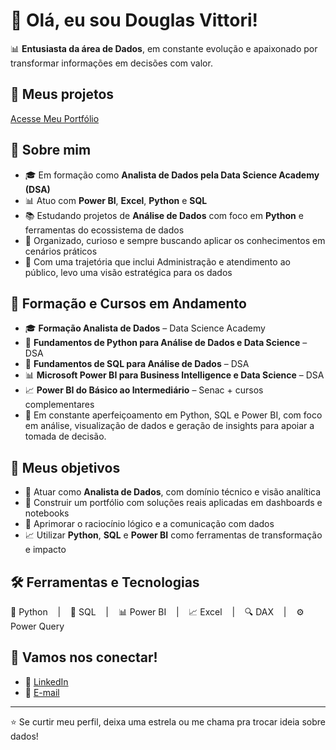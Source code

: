 # 👋 Olá, eu sou Douglas Vittori!

📊 **Entusiasta da área de Dados**, em constante evolução e apaixonado por transformar informações em decisões com valor.

## 📂 Meus projetos 

[Acesse Meu Portfólio](https://app.powerbi.com/view?r=eyJrIjoiZDZhNDc0ZmItMTM5My00Y2I5LTgwYzUtZDcyMjk2ZTY1OWYzIiwidCI6ImUyYmViMmFiLTliZjctNDYyZC1hZDMxLWE3NjJkMmNkZGVhNiJ9)

## 🧠 Sobre mim

- 🎓 Em formação como **Analista de Dados pela Data Science Academy (DSA)**
- 📊 Atuo com **Power BI**, **Excel**, **Python** e **SQL**
- 📚 Estudando projetos de **Análise de Dados** com foco em **Python** e ferramentas do ecossistema de dados
- 🧠 Organizado, curioso e sempre buscando aplicar os conhecimentos em cenários práticos
- 🧰 Com uma trajetória que inclui Administração e atendimento ao público, levo uma visão estratégica para os dados

## 💼 Formação e Cursos em Andamento

- 🎓 **Formação Analista de Dados** – Data Science Academy  
- 🐍 **Fundamentos de Python para Análise de Dados e Data Science** – DSA  
- 💾 **Fundamentos de SQL para Análise de Dados** – DSA  
- 📊 **Microsoft Power BI para Business Intelligence e Data Science** – DSA  
- 📈 **Power BI do Básico ao Intermediário** – Senac + cursos complementares  
- 🧠 Em constante aperfeiçoamento em Python, SQL e Power BI, com foco em análise, visualização de dados e geração de insights para apoiar a tomada de decisão.

## 🚀 Meus objetivos

- 📌 Atuar como **Analista de Dados**, com domínio técnico e visão analítica
- 📂 Construir um portfólio com soluções reais aplicadas em dashboards e notebooks
- 🧩 Aprimorar o raciocínio lógico e a comunicação com dados
- 📈 Utilizar **Python**, **SQL** e **Power BI** como ferramentas de transformação e impacto

## 🛠️ Ferramentas e Tecnologias

<div style="display: flex; gap: 10px; flex-wrap: wrap;">
  🐍 Python &nbsp;&nbsp; | &nbsp;&nbsp;
  💾 SQL &nbsp;&nbsp; | &nbsp;&nbsp;
  📊 Power BI &nbsp;&nbsp; | &nbsp;&nbsp;
  📈 Excel &nbsp;&nbsp; | &nbsp;&nbsp;
  🔍 DAX &nbsp;&nbsp; | &nbsp;&nbsp;
  ⚙️ Power Query
</div>



## 🤝 Vamos nos conectar!

- 💼 [LinkedIn](https://www.linkedin.com/in/douglasvittori/)  
- 📧 [E-mail](vittoridouglas@gmail.com)

---

⭐ Se curtir meu perfil, deixa uma estrela ou me chama pra trocar ideia sobre dados!


<!---
douglasvittori/douglasvittori is a ✨ special ✨ repository because its `README.md` (this file) appears on your GitHub profile.
You can click the Preview link to take a look at your changes.
--->
